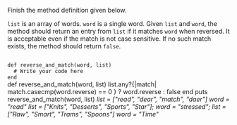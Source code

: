 Finish the method definition given below.

`list` is an array of words. `word` is a single word. Given `list` and `word`, the method should return an entry from `list` if it matches `word` when reversed. It is acceptable even if the match is not case sensitive. If no such match exists, the method should return `false`.


<codeblock language="ruby" type="exercise" testMode="multipleInput">
<code>
def reverse_and_match(word, list)
  # Write your code here
end
</code>

<solution>
def reverse_and_match(word, list)
  list.any?{|match| match.casecmp(word.reverse) == 0 } ? word.reverse : false
end
</solution>

<testcases>
<caller>
puts reverse_and_match(word, list)
</caller>
<testcase>
<i>
list = ["read", "dear", "match", "daer"]
word = "read"
</i>
</testcase>
<testcase>
<i>
list = ["Knits", "Desserts", "Sports", "Star"];
word = "stressed";
</i>
</testcase>
<testcase>
<i>
list = ["Raw", "Smart", "Trams", "Spoons"]
word = "Time"
</i>
</testcase>
</testcases>
</codeblock>